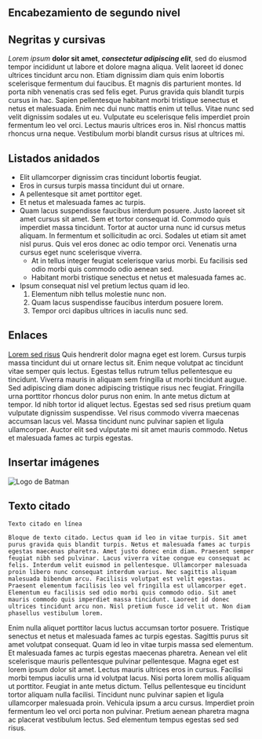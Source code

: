 
## Encabezamiento de segundo nivel

## Negritas y cursivas
*Lorem ipsum* **dolor sit amet**, ***consectetur adipiscing elit***, sed do eiusmod tempor incididunt ut labore et dolore magna aliqua. Velit laoreet id donec ultrices tincidunt arcu non. Etiam dignissim diam quis enim lobortis scelerisque fermentum dui faucibus. Et magnis dis parturient montes. Id porta nibh venenatis cras sed felis eget. Purus gravida quis blandit turpis cursus in hac. Sapien pellentesque habitant morbi tristique senectus et netus et malesuada. Enim nec dui nunc mattis enim ut tellus. Vitae nunc sed velit dignissim sodales ut eu. Vulputate eu scelerisque felis imperdiet proin fermentum leo vel orci. Lectus mauris ultrices eros in. Nisl rhoncus mattis rhoncus urna neque. Vestibulum morbi blandit cursus risus at ultrices mi.

## Listados anidados
- Elit ullamcorper dignissim cras tincidunt lobortis feugiat.
- Eros in cursus turpis massa tincidunt dui ut ornare. 
- A pellentesque sit amet porttitor eget. 
- Et netus et malesuada fames ac turpis. 
- Quam lacus suspendisse faucibus interdum posuere. Justo laoreet sit amet cursus sit amet. Sem et tortor consequat id. Commodo quis imperdiet massa tincidunt. Tortor at auctor urna nunc id cursus metus aliquam. In fermentum et sollicitudin ac orci. Sodales ut etiam sit amet nisl purus. Quis vel eros donec ac odio tempor orci. Venenatis urna cursus eget nunc scelerisque viverra. 
  - At in tellus integer feugiat scelerisque varius morbi. Eu facilisis sed odio morbi quis commodo odio aenean sed. 
  - Habitant morbi tristique senectus et netus et malesuada fames ac.
 - Ipsum consequat nisl vel pretium lectus quam id leo. 
   1. Elementum nibh tellus molestie nunc non. 
   2. Quam lacus suspendisse faucibus interdum posuere lorem.
   3. Tempor orci dapibus ultrices in iaculis nunc sed. 

## Enlaces
[Lorem sed risus](http://mpvd.es) Quis hendrerit dolor magna eget est lorem. Cursus turpis massa tincidunt dui ut ornare lectus sit. Enim neque volutpat ac tincidunt vitae semper quis lectus. Egestas tellus rutrum tellus pellentesque eu tincidunt. Viverra mauris in aliquam sem fringilla ut morbi tincidunt augue. Sed adipiscing diam donec adipiscing tristique risus nec feugiat. Fringilla urna porttitor rhoncus dolor purus non enim. In ante metus dictum at tempor. Id nibh tortor id aliquet lectus. Egestas sed sed risus pretium quam vulputate dignissim suspendisse. Vel risus commodo viverra maecenas accumsan lacus vel. Massa tincidunt nunc pulvinar sapien et ligula ullamcorper. Auctor elit sed vulputate mi sit amet mauris commodo. Netus et malesuada fames ac turpis egestas.

## Insertar imágenes
![Logo de Batman](https://m.media-amazon.com/images/I/51ayEsGlD0L._AC_SX425_.jpg "El logo antiguo de Batman")

## Texto citado
`Texto citado en línea`

```Bloque de texto citado. Lectus quam id leo in vitae turpis. Sit amet purus gravida quis blandit turpis. Netus et malesuada fames ac turpis egestas maecenas pharetra. Amet justo donec enim diam. Praesent semper feugiat nibh sed pulvinar. Lacus viverra vitae congue eu consequat ac felis. Interdum velit euismod in pellentesque. Ullamcorper malesuada proin libero nunc consequat interdum varius. Nec sagittis aliquam malesuada bibendum arcu. Facilisis volutpat est velit egestas. Praesent elementum facilisis leo vel fringilla est ullamcorper eget. Elementum eu facilisis sed odio morbi quis commodo odio. Sit amet mauris commodo quis imperdiet massa tincidunt. Laoreet id donec ultrices tincidunt arcu non. Nisl pretium fusce id velit ut. Non diam phasellus vestibulum lorem.```

Enim nulla aliquet porttitor lacus luctus accumsan tortor posuere. Tristique senectus et netus et malesuada fames ac turpis egestas. Sagittis purus sit amet volutpat consequat. Quam id leo in vitae turpis massa sed elementum. Et malesuada fames ac turpis egestas maecenas pharetra. Aenean vel elit scelerisque mauris pellentesque pulvinar pellentesque. Magna eget est lorem ipsum dolor sit amet. Lectus mauris ultrices eros in cursus. Facilisi morbi tempus iaculis urna id volutpat lacus. Nisi porta lorem mollis aliquam ut porttitor. Feugiat in ante metus dictum. Tellus pellentesque eu tincidunt tortor aliquam nulla facilisi. Tincidunt nunc pulvinar sapien et ligula ullamcorper malesuada proin. Vehicula ipsum a arcu cursus. Imperdiet proin fermentum leo vel orci porta non pulvinar. Pretium aenean pharetra magna ac placerat vestibulum lectus. Sed elementum tempus egestas sed sed risus.
